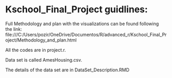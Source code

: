 # Kschool_Final_Project guidlines:
Full Methodology and plan with the visualizations  can be found following the link: file:///C:/Users/pozir/OneDrive/Documentos/R/advanced_r/Kschool_Final_Project/Methodology_and_plan.html

All the codes are in project.r.

Data set is called AmesHousing.csv.

The details of the data set are in DataSet_Description.RMD

